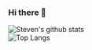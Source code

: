 ### Hi there 👋

![Steven's github stats](https://github-readme-stats.vercel.app/api?username=Michaudsr&show_icons=true&theme=dracula)
<br />
![Top Langs](https://github-readme-stats.vercel.app/api/top-langs/?username=Michaudsr&layout=compact)



<!--
**Michaudsr/Michaudsr** is a ✨ _special_ ✨ repository because its `README.md` (this file) appears on your GitHub profile.

Here are some ideas to get you started:

- 🔭 I’m currently working on ...
- 🌱 I’m currently learning ...
- 👯 I’m looking to collaborate on ...
- 🤔 I’m looking for help with ...
- 💬 Ask me about ...
- 📫 How to reach me: ...
- 😄 Pronouns: ...
- ⚡ Fun fact: ...
-->
